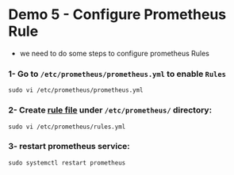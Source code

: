 # Demo 5 - Configure Prometheus Rule

* we need to do some steps to configure prometheus Rules

### 1- Go to `/etc/prometheus/prometheus.yml` to enable `Rules`

```
sudo vi /etc/prometheus/prometheus.yml
```

### 2- Create [rule file](rules.yml) under `/etc/prometheus/` directory:

```
sudo vi /etc/prometheus/rules.yml
```

### 3- restart prometheus service:

```
sudo systemctl restart prometheus
```